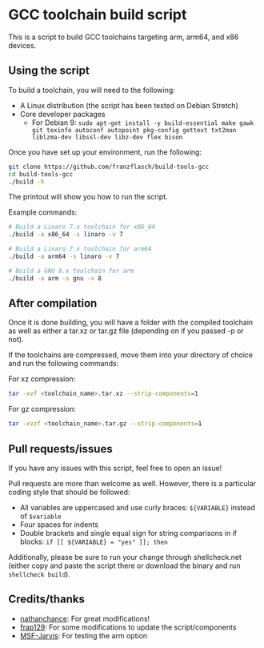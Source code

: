 # GCC toolchain build script

This is a script to build GCC toolchains targeting arm, arm64, and x86 devices.

## Using the script

To build a toolchain, you will need to the
following:

+ A Linux distribution (the script has been tested on Debian Stretch)
+ Core developer packages
    + For Debian 9: ```sudo apt-get install -y build-essential make gawk git texinfo autoconf autopoint pkg-config gettext txt2man liblzma-dev libssl-dev libz-dev flex bison```

Once you have set up your environment, run the following:

```bash
git clone https://github.com/franzflasch/build-tools-gcc
cd build-tools-gcc
./build -h
```

The printout will show you how to run the script.

Example commands:

```bash
# Build a Linaro 7.x toolchain for x86_64
./build -a x86_64 -s linaro -v 7

# Build a Linaro 7.x toolchain for arm64
./build -a arm64 -s linaro -v 7

# Build a GNU 8.x toolchain for arm
./build -a arm -s gnu -v 8
```

## After compilation

Once it is done building, you will have a folder with the compiled toolchain as well as either a tar.xz or tar.gz file (depending on if you passed -p or not).

If the toolchains are compressed, move them into your directory of choice and run the following commands:

For xz compression:

```bash
tar -xvf <toolchain_name>.tar.xz --strip-components=1
```

For gz compression:

```bash
tar -xvzf <toolchain_name>.tar.gz --strip-components=1
```

## Pull requests/issues

If you have any issues with this script, feel free to open an issue!

Pull requests are more than welcome as well. However, there is a particular coding style that should be followed:

+ All variables are uppercased and use curly braces: ```${VARIABLE}``` instead of ```$variable```
+ Four spaces for indents
+ Double brackets and single equal sign for string comparisons in if blocks: ```if [[ ${VARIABLE} = "yes" ]]; then```

Additionally, please be sure to run your change through shellcheck.net (either copy and paste the script there or download the binary and run `shellcheck build`).


## Credits/thanks

+ [nathanchance](https://github.com/nathanchance): For great modifications!
+ [frap129](https://github.com/frap129): For some modifications to update the script/components
+ [MSF-Jarvis](https://github.com/MSF-Jarvis): For testing the arm option
